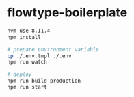 # flowtype-boilerplate

```bash
nvm use 8.11.4
npm install

# prepare environment variable
cp ./.env.tmpl ./.env
npm run watch

# deploy
npm run build-production
npm run start
```
